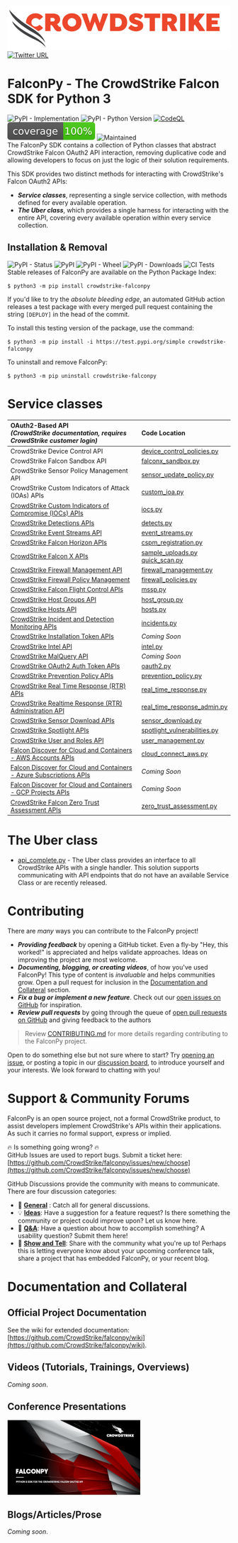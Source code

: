 ![CrowdStrike Falcon](https://raw.githubusercontent.com/CrowdStrike/falconpy/main/docs/asset/cs-logo.png) [![Twitter URL](https://img.shields.io/twitter/url?label=Follow%20%40CrowdStrike&style=social&url=https%3A%2F%2Ftwitter.com%2FCrowdStrike)](https://twitter.com/CrowdStrike)<br/>

# FalconPy - The CrowdStrike Falcon SDK for Python 3
![PyPI - Implementation](https://img.shields.io/pypi/implementation/crowdstrike-falconpy)
![PyPI - Python Version](https://img.shields.io/pypi/pyversions/crowdstrike-falconpy)
[![CodeQL](https://github.com/CrowdStrike/falconpy/actions/workflows/codeql-analysis.yml/badge.svg)](https://github.com/CrowdStrike/falconpy/actions/workflows/codeql-analysis.yml)
![CI Test Coverage](https://raw.githubusercontent.com/CrowdStrike/falconpy/main/tests/coverage.svg)
![Maintained](https://img.shields.io/maintenance/yes/2021)<br/>
The FalconPy SDK contains a collection of Python classes that abstract CrowdStrike Falcon OAuth2 API interaction, removing duplicative code and allowing developers to focus on just the logic of their solution requirements.

This SDK provides two distinct methods for interacting with CrowdStrike's Falcon OAuth2 APIs:
  * ***Service classes***, representing a single service collection, with methods defined for every available operation.
  * ***The Uber class***, which provides a single harness for interacting with the entire API, covering every available operation within every service collection.

## Installation & Removal
![PyPI - Status](https://img.shields.io/pypi/status/crowdstrike-falconpy)
![PyPI](https://img.shields.io/pypi/v/crowdstrike-falconpy)
![PyPI - Wheel](https://img.shields.io/pypi/wheel/crowdstrike-falconpy) 
![PyPI - Downloads](https://img.shields.io/pypi/dm/crowdstrike-falconpy)
![CI Tests](https://github.com/CrowdStrike/falconpy/workflows/Python%20package/badge.svg)<br/>
Stable releases of FalconPy are available on the Python Package Index:
```shell
$ python3 -m pip install crowdstrike-falconpy
```

If you'd like to try the *absolute bleeding edge*, an automated GitHub action releases a test package with every merged pull request containing the string
`[DEPLOY]` in the head of the commit. 

To install this testing version of the package, use the command:
```shell
$ python3 -m pip install -i https://test.pypi.org/simple crowdstrike-falconpy
```

To uninstall and remove FalconPy:
```shell
$ python3 -m pip uninstall crowdstrike-falconpy
```

# Service classes
| OAuth2-Based API<br>*(CrowdStrike documentation, requires CrowdStrike customer login)* | Code Location |
|:-|:-|
| CrowdStrike Device Control API | [device_control_policies.py](https://github.com/CrowdStrike/falconpy/blob/main/src/falconpy/device_control_policies.py) |
| CrowdStrike Falcon Sandbox API | [falconx_sandbox.py](https://github.com/CrowdStrike/falconpy/blob/main/src/falconpy/falconx_sandbox.py) |
| CrowdStrike Sensor Policy Management API | [sensor_update_policy.py](https://github.com/CrowdStrike/falconpy/blob/main/src/falconpy/sensor_update_policy.py) |
| CrowdStrike Custom Indicators of Attack (IOAs) APIs | [custom_ioa.py](https://github.com/CrowdStrike/falconpy/blob/main/src/falconpy/custom_ioa.py) |
| [CrowdStrike Custom Indicators of Compromise (IOCs) APIs](https://falcon.crowdstrike.com/support/documentation/88/custom-ioc-apis) | [iocs.py](https://github.com/CrowdStrike/falconpy/blob/main/src/falconpy/iocs.py) |
| [CrowdStrike Detections APIs](https://falcon.crowdstrike.com/support/documentation/85/detection-and-prevention-policies-apis) | [detects.py](https://github.com/CrowdStrike/falconpy/blob/main/src/falconpy/detects.py) |
| [CrowdStrike Event Streams API](https://falcon.crowdstrike.com/support/documentation/89/event-streams-apis)| [event_streams.py](https://github.com/CrowdStrike/falconpy/blob/main/src/falconpy/event_streams.py) |
| [CrowdStrike Falcon Horizon APIs](https://falcon.crowdstrike.com/support/documentation/137/falcon-horizon-apis) | [cspm_registration.py](https://github.com/CrowdStrike/falconpy/blob/main/src/falconpy/cspm_registration.py) |
| [CrowdStrike Falcon X APIs](https://falcon.crowdstrike.com/support/documentation/92/falcon-x-apis) | [sample_uploads.py](https://github.com/CrowdStrike/falconpy/blob/main/src/falconpy/sample_uploads.py) <br/> [quick_scan.py](https://github.com/CrowdStrike/falconpy/blob/main/src/falconpy/quick_scan.py)|
| [CrowdStrike Firewall Management API](https://falcon.crowdstrike.com/support/documentation/107/falcon-firewall-management-apis) | [firewall_management.py](https://github.com/CrowdStrike/falconpy/blob/main/src/falconpy/firewall_management.py) |
| [CrowdStrike Firewall Policy Management](https://falcon.crowdstrike.com/support/documentation/107/falcon-firewall-management-apis) | [firewall_policies.py](https://github.com/CrowdStrike/falconpy/blob/main/src/falconpy/firewall_policies.py) |
| [CrowdStrike Falcon Flight Control APIs](https://falcon.crowdstrike.com/support/documentation/154/flight-control-apis) | [mssp.py](https://github.com/CrowdStrike/falconpy/blob/main/src/falconpy/mssp.py) |
| [CrowdStrike Host Groups API](https://falcon.crowdstrike.com/support/documentation/84/host-and-host-group-management-apis) | [host_group.py](https://github.com/CrowdStrike/falconpy/blob/main/src/falconpy/host_group.py) |
| [CrowdStrike Hosts API](https://falcon.crowdstrike.com/support/documentation/84/host-and-host-group-management-apis) | [hosts.py](https://github.com/CrowdStrike/falconpy/blob/main/src/falconpy/hosts.py) |
| [CrowdStrike Incident and Detection Monitoring APIs](https://falcon.crowdstrike.com/support/documentation/86/detections-monitoring-apis) | [incidents.py](https://github.com/CrowdStrike/falconpy/blob/main/src/falconpy/incidents.py) |
| [CrowdStrike Installation Token APIs](https://falcon.crowdstrike.com/support/documentation/120/Installation-token-APIs) | *Coming Soon* | 
| [CrowdStrike Intel API](https://falcon.crowdstrike.com/support/documentation/72/intel-apis) | [intel.py](https://github.com/CrowdStrike/falconpy/blob/main/src/falconpy/intel.py) | 
| [CrowdStrike MalQuery API](https://falcon.crowdstrike.com/support/documentation/113/malquery-apis) | *Coming Soon* |
| [CrowdStrike OAuth2 Auth Token APIs](https://falcon.crowdstrike.com/support/documentation/93/oauth2-auth-token-apis) | [oauth2.py](https://github.com/CrowdStrike/falconpy/blob/main/src/falconpy/oauth2.py) |
| [CrowdStrike Prevention Policy APIs](https://falcon.crowdstrike.com/support/documentation/85/detection-and-prevention-policies-apis) | [prevention_policy.py](https://github.com/CrowdStrike/falconpy/blob/main/src/falconpy/prevention_policy.py) |
| [CrowdStrike Real Time Response (RTR) APIs](https://falcon.crowdstrike.com/support/documentation/90/real-time-response-apis) | [real_time_response.py](https://github.com/CrowdStrike/falconpy/blob/main/src/falconpy/real_time_response.py) |
| [CrowdStrike Realtime Response (RTR) Administration API](https://falcon.crowdstrike.com/support/documentation/90/real-time-response-apis) | [real_time_response_admin.py](https://github.com/CrowdStrike/falconpy/blob/main/src/falconpy/real_time_response_admin.py) |
| [CrowdStrike Sensor Download APIs](https://falcon.crowdstrike.com/support/documentation/109/sensor-download-apis) | [sensor_download.py](https://github.com/CrowdStrike/falconpy/blob/main/src/falconpy/sensor_download.py) |
| [CrowdStrike Spotlight APIs](https://falcon.crowdstrike.com/support/documentation/98/spotlight-apis) | [spotlight_vulnerabilities.py](https://github.com/CrowdStrike/falconpy/blob/main/src/falconpy/spotlight_vulnerabilities.py) |
| [CrowdStrike User and Roles API](https://falcon.crowdstrike.com/support/documentation/87/users-and-roles-apis) | [user_management.py](https://github.com/CrowdStrike/falconpy/blob/main/src/falconpy/user_management.py) | 
| [Falcon Discover for Cloud and Containers - AWS Accounts APIs](https://falcon.crowdstrike.com/support/documentation/91/discover-for-aws-apis) | [cloud_connect_aws.py](https://github.com/CrowdStrike/falconpy/blob/main/src/falconpy/cloud_connect_aws.py) |
| [Falcon Discover for Cloud and Containers - Azure Subscriptions APIs](https://falcon.crowdstrike.com/support/documentation/118/falcon-discover-for-cloud-and-containers-azure-subscription-apis) | *Coming Soon* |
| [Falcon Discover for Cloud and Containers - GCP Projects APIs](https://falcon.crowdstrike.com/support/documentation/117/falcon-discover-for-cloud-and-containers-gcp-projects-apis) | *Coming Soon* |
| [CrowdStrike Falcon Zero Trust Assessment APIs](https://falcon.crowdstrike.com/support/documentation/156/zero-trust-assessment-apis) | [zero_trust_assessment.py](https://github.com/CrowdStrike/falconpy/blob/main/src/falconpy/zero_trust_assessment.py) |

# The Uber class
+ [api_complete.py](./src/falconpy/api_complete.py) - The Uber class provides an interface to all CrowdStrike APIs with a single handler. 
This solution supports communicating with API endpoints that do not have an available Service Class or are recently released.

# Contributing
There are *many* ways you can contribute to the FalconPy project!
  * ***Providing feedback*** by opening a GitHub ticket. Even a fly-by "Hey, this worked!" is appreciated and helps validate approaches. Ideas on improving the project are most welcome.
  * ***Documenting, blogging, or creating videos***, of how you've used FalconPy! This type of content is *invaluable* and helps communities grow. Open a pull request for inclusion in the [Documentation and Collateral](https://github.com/CrowdStrike/falconpy#documentation-and-collateral) section.
  * ***Fix a bug or implement a new feature***. Check out our [open issues on GitHub](https://github.com/CrowdStrike/falconpy/issues) for inspiration.
  * ***Review pull requests*** by going through the queue of [open pull requests on GitHub](https://github.com/CrowdStrike/falconpy/pulls) and giving feedback to the authors

  > Review [CONTRIBUTING.md](https://github.com/CrowdStrike/falconpy/blob/main/CONTRIBUTING.md) for more details regarding contributing to the FalconPy project.

Open to do something else but not sure where to start? Try [opening an issue](https://github.com/CrowdStrike/falconpy/issues/new), or posting a topic in our [discussion board](https://github.com/CrowdStrike/falconpy/discussions), to introduce yourself and your interests. We look forward to chatting with you!

# Support & Community Forums
FalconPy is an open source project, not a formal CrowdStrike product, to assist developers implement CrowdStrike's APIs within their applications. As such it carries no formal support, express or implied. 

:fire: Is something going wrong? :fire:<br/>
GitHub Issues are used to report bugs. Submit a ticket here:<br/>
[https://github.com/CrowdStrike/falconpy/issues/new/choose](https://github.com/CrowdStrike/falconpy/issues/new/choose)

GitHub Discussions provide the community with means to communicate. There are four discussion categories:
  * :speech_balloon: [**General**](https://github.com/CrowdStrike/falconpy/discussions?discussions_q=category%3AGeneral) : Catch all for general discussions. 
  * :bulb: [**Ideas**](https://github.com/CrowdStrike/falconpy/discussions?discussions_q=category%3AIdeas): Have a suggestion for a feature request? Is there something the community or project could improve upon? Let us know here.
  * :pray: [**Q&A**](https://github.com/CrowdStrike/falconpy/discussions?discussions_q=category%3AQ%26A): Have a question about how to accomplish something? A usability question? Submit them here!
  * :raised_hands: [**Show and Tell**](https://github.com/CrowdStrike/falconpy/discussions?discussions_q=category%3A%22Show+and+tell%22): Share with the community what you're up to! Perhaps this is letting everyone know about your upcoming conference talk, share a project that has embedded FalconPy, or your recent blog.


# Documentation and Collateral

## Official Project Documentation
See the wiki for extended documentation: [https://github.com/CrowdStrike/falconpy/wiki](https://github.com/CrowdStrike/falconpy/wiki).

## Videos (Tutorials, Trainings, Overviews)
*Coming soon*.

## Conference Presentations
[![API Office Hour 03.23.21](https://raw.githubusercontent.com/CrowdStrike/falconpy/main/docs/asset/api_office_hour_preso_thumbnail.png)](https://raw.githubusercontent.com/CrowdStrike/falconpy/main/docs/asset/falconpy-api-office-hour_customer_presentation.pdf?raw=true)

## Blogs/Articles/Prose
*Coming soon*.
